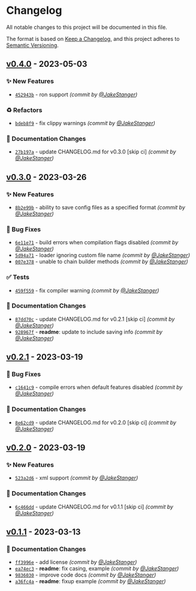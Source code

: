 # Changelog
All notable changes to this project will be documented in this file.

The format is based on [Keep a Changelog](https://keepachangelog.com/en/1.0.0/),
and this project adheres to [Semantic Versioning](https://semver.org/spec/v2.0.0.html).

## [v0.4.0] - 2023-05-03
### :sparkles: New Features
- [`452943b`](https://github.com/JakeStanger/universal-config-rs/commit/452943bcf091751e48020a2c038396cada761c20) - ron support *(commit by [@JakeStanger](https://github.com/JakeStanger))*

### :recycle: Refactors
- [`bdeb8f9`](https://github.com/JakeStanger/universal-config-rs/commit/bdeb8f9f72c36e0d1d98f2e5af4579557326a387) - fix clippy warnings *(commit by [@JakeStanger](https://github.com/JakeStanger))*

### :memo: Documentation Changes
- [`27b197a`](https://github.com/JakeStanger/universal-config-rs/commit/27b197ac47d3ec8c4bc3fd97b0040e402ab66e4a) - update CHANGELOG.md for v0.3.0 [skip ci] *(commit by [@JakeStanger](https://github.com/JakeStanger))*


## [v0.3.0] - 2023-03-26
### :sparkles: New Features
- [`8b2e99b`](https://github.com/JakeStanger/universal-config-rs/commit/8b2e99b1a1ef80bc348bc39652b7443487df400e) - ability to save config files as a specified format *(commit by [@JakeStanger](https://github.com/JakeStanger))*

### :bug: Bug Fixes
- [`6e11e71`](https://github.com/JakeStanger/universal-config-rs/commit/6e11e712e0b74ab2d24327e9c07b6e28f17e54d3) - build errors when compilation flags disabled *(commit by [@JakeStanger](https://github.com/JakeStanger))*
- [`5d94a71`](https://github.com/JakeStanger/universal-config-rs/commit/5d94a7100c6e428f73dbdf19e14035a7a649e651) - loader ignoring custom file name *(commit by [@JakeStanger](https://github.com/JakeStanger))*
- [`007e378`](https://github.com/JakeStanger/universal-config-rs/commit/007e3781e5235f1f6cfb867e8c917f386e8b238e) - unable to chain builder methods *(commit by [@JakeStanger](https://github.com/JakeStanger))*

### :white_check_mark: Tests
- [`459f559`](https://github.com/JakeStanger/universal-config-rs/commit/459f5592b6445e8b121027f50f6de8f8def30e04) - fix compiler warning *(commit by [@JakeStanger](https://github.com/JakeStanger))*

### :memo: Documentation Changes
- [`87dd70c`](https://github.com/JakeStanger/universal-config-rs/commit/87dd70c1f06d6c964dc30fdaf943594382ce785e) - update CHANGELOG.md for v0.2.1 [skip ci] *(commit by [@JakeStanger](https://github.com/JakeStanger))*
- [`928967f`](https://github.com/JakeStanger/universal-config-rs/commit/928967f36ef714481b5dd76a8d9eca67a0cd4c5b) - **readme**: update to include saving info *(commit by [@JakeStanger](https://github.com/JakeStanger))*


## [v0.2.1] - 2023-03-19
### :bug: Bug Fixes
- [`c1641c9`](https://github.com/JakeStanger/universal-config-rs/commit/c1641c9513cd19c5be0c67c26409ae0e0d42f08b) - compile errors when default features disabled *(commit by [@JakeStanger](https://github.com/JakeStanger))*

### :memo: Documentation Changes
- [`8e62cd9`](https://github.com/JakeStanger/universal-config-rs/commit/8e62cd9c6c91fa75e8178317159e7d322f4abcad) - update CHANGELOG.md for v0.2.0 [skip ci] *(commit by [@JakeStanger](https://github.com/JakeStanger))*


## [v0.2.0] - 2023-03-19
### :sparkles: New Features
- [`523a2d6`](https://github.com/JakeStanger/universal-config-rs/commit/523a2d6746f18d1d9915ae05a683871338e1081b) - xml support *(commit by [@JakeStanger](https://github.com/JakeStanger))*

### :memo: Documentation Changes
- [`6c466dd`](https://github.com/JakeStanger/universal-config-rs/commit/6c466ddad3bf6fc21d8cebda19b31c993a64cfa4) - update CHANGELOG.md for v0.1.1 [skip ci] *(commit by [@JakeStanger](https://github.com/JakeStanger))*


## [v0.1.1] - 2023-03-13
### :memo: Documentation Changes
- [`ff3996e`](https://github.com/JakeStanger/universal-config-rs/commit/ff3996eb3d8b627b6b59494233066f23703c170a) - add license *(commit by [@JakeStanger](https://github.com/JakeStanger))*
- [`ea74ec3`](https://github.com/JakeStanger/universal-config-rs/commit/ea74ec33fc347483bd519d508a6f7f9a7b7b5394) - **readme**: fix casing, example *(commit by [@JakeStanger](https://github.com/JakeStanger))*
- [`9836030`](https://github.com/JakeStanger/universal-config-rs/commit/9836030cb2c0675b5b1d0f47dc65f7e9f2903ca6) - improve code docs *(commit by [@JakeStanger](https://github.com/JakeStanger))*
- [`a36fc4a`](https://github.com/JakeStanger/universal-config-rs/commit/a36fc4a42c791f3d208f8cc7618b4ac27b44d6eb) - **readme**: fixup example *(commit by [@JakeStanger](https://github.com/JakeStanger))*


[v0.1.1]: https://github.com/JakeStanger/universal-config-rs/compare/v0.1.0...v0.1.1
[v0.2.0]: https://github.com/JakeStanger/universal-config-rs/compare/v0.1.1...v0.2.0
[v0.2.1]: https://github.com/JakeStanger/universal-config-rs/compare/v0.2.0...v0.2.1
[v0.3.0]: https://github.com/JakeStanger/universal-config-rs/compare/v0.2.1...v0.3.0
[v0.4.0]: https://github.com/JakeStanger/universal-config-rs/compare/v0.3.0...v0.4.0